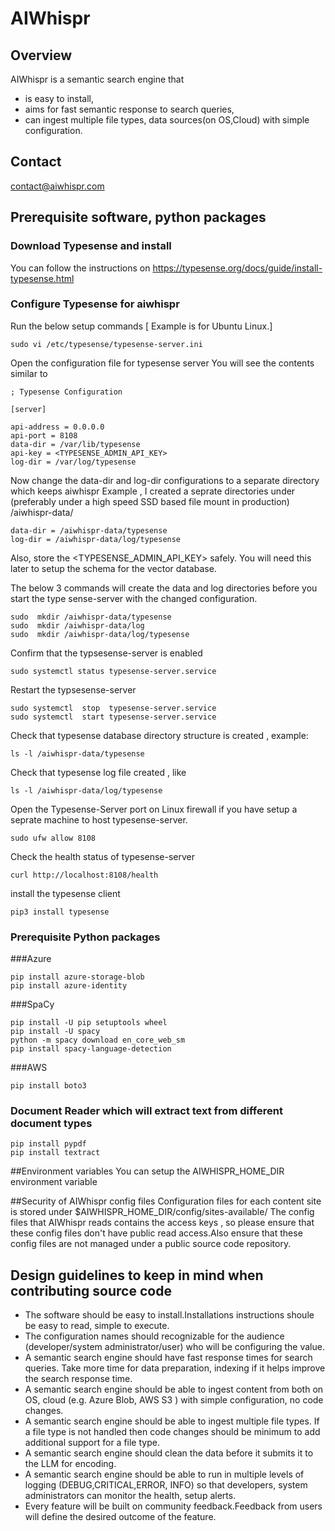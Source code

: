 # AIWhispr

## Overview
AIWhispr is a semantic search engine that  
- is easy to install,
- aims for fast semantic response to search queries,
- can ingest  multiple file types, data sources(on OS,Cloud) with simple configuration.

## Contact
contact@aiwhispr.com

## Prerequisite software, python packages 

### Download Typesense and install
You can follow the instructions on 
https://typesense.org/docs/guide/install-typesense.html

### Configure Typesense for aiwhispr
Run the below setup commands [ Example is for Ubuntu Linux.]

```
sudo vi /etc/typesense/typesense-server.ini 
```
Open the configuration file for typesense server
You will see the contents similar to 

```
; Typesense Configuration

[server]

api-address = 0.0.0.0
api-port = 8108
data-dir = /var/lib/typesense
api-key = <TYPESENSE_ADMIN_API_KEY>
log-dir = /var/log/typesense
```

Now change the data-dir and log-dir configurations to a separate directory which keeps aiwhispr
Example , I created a seprate directories under (preferably under a high speed SSD based file mount in production) /aiwhispr-data/
```
data-dir = /aiwhispr-data/typesense
log-dir = /aiwhispr-data/log/typesense
```
Also, store the <TYPESENSE_ADMIN_API_KEY> safely. You will need this later to setup the schema for the vector database.


The below  3 commands will create the data and log directories before you start the type sense-server with the changed configuration.
```
sudo  mkdir /aiwhispr-data/typesense 
sudo  mkdir /aiwhispr-data/log 
sudo  mkdir /aiwhispr-data/log/typesense
```

Confirm that the typsesense-server is enabled
```
sudo systemctl status typesense-server.service

```
Restart the typsesense-server 
```
sudo systemctl  stop  typesense-server.service
sudo systemctl  start typesense-server.service
```

Check that typesense database directory structure is created , example:
```
ls -l /aiwhispr-data/typesense 
```

Check that typesense log file created , like
```
ls -l /aiwhispr-data/log/typesense 
```

Open the Typesense-Server port on Linux firewall if you have setup a seprate machine to host typesense-server.
```
sudo ufw allow 8108
```
Check the health status of typesense-server
```
curl http://localhost:8108/health
```

install the typesense client
```
pip3 install typesense
```
### Prerequisite Python packages

###Azure
```
pip install azure-storage-blob 
pip install azure-identity
```

###SpaCy
```
pip install -U pip setuptools wheel
pip install -U spacy
python -m spacy download en_core_web_sm
pip install spacy-language-detection
```

###AWS
```
pip install boto3 
```

### Document Reader which will extract text from different document types
```
pip install pypdf
pip install textract
```

##Environment variables
You can setup the AIWHISPR_HOME_DIR environment variable 

##Security of AIWhispr config files
Configuration files for each content site is stored under $AIWHISPR_HOME_DIR/config/sites-available/
The config files that AIWhispr reads contains the access keys , so please ensure that these config files don't have public read access.Also ensure that these config files are not managed under a public source code repository.

    
## Design guidelines to keep in mind when contributing source code 
- The software should be easy to install.Installations instructions shoule be easy to read, simple to execute.
- The configuration names should recognizable for the audience (developer/system administrator/user) who will be configuring the value.    
- A semantic search engine should have fast response times for search queries. Take more time for data preparation, indexing if it helps improve the search response time.
- A semantic search engine should be able to ingest content from both on OS, cloud (e.g. Azure Blob, AWS S3 ) with simple configuration, no code changes.
- A semantic search engine should be able to ingest multiple file types. If a file type is not handled then code changes should be minimum to add additional support for a file type.
- A semantic search engine should clean the data before it submits it to the LLM for encoding. 
- A semantic search engine should be able to run in multiple levels of logging (DEBUG,CRITICAL,ERROR, INFO) so that developers, system administrators can monitor the health, setup alerts.
- Every feature will be built on community feedback.Feedback from users will define the desired outcome of the feature.



